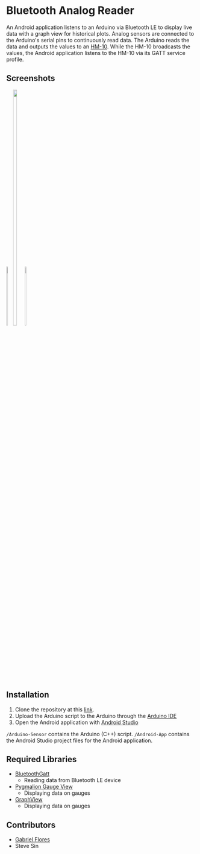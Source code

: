 # Bluetooth Analog Reader

An Android application listens to an Arduino via Bluetooth LE to display live data with a graph view for historical plots. Analog sensors are connected to the Arduino's serial pins to continuously read data. The Arduino reads the data and outputs the values to an [HM-10](http://fab.cba.mit.edu/classes/863.15/doc/tutorials/programming/bluetooth.html). While the HM-10 broadcasts the values, the Android application listens to the HM-10 via its GATT service profile.


## Screenshots

<div style="display: inline-block">
    <img src="https://github.com/rgabeflores/Bluetooth-Analog-Reader/blob/master/screenshots/live-page.jpg?raw=true" width="20%">
    <img src="https://github.com/rgabeflores/Bluetooth-Analog-Reader/blob/master/screenshots/graph-page.jpg?raw=true" width="40%">
    <img src="https://github.com/rgabeflores/Bluetooth-Analog-Reader/blob/master/screenshots/gauge-page.jpg?raw=true" width="20%">
</div>

## Installation

1. Clone the repository at this [link](https://github.com/rgabeflores/Bluetooth-Analog-Reader.git).
2. Upload the Arduino script to the Arduino through the [Arduino IDE](https://www.arduino.cc/en/main/software)
3. Open the Android application with [Android Studio](https://developer.android.com/studio/)

`/Arduino-Sensor` contains the Arduino (C++) script.
`/Android-App` contains the Android Studio project files for the Android application.

## Required Libraries

* [BluetoothGatt](https://github.com/googlesamples/android-BluetoothLeGatt)
    * Reading data from Bluetooth LE device
* [Pygmalion Gauge View](https://github.com/Pygmalion69/Gauge)
    * Displaying data on gauges
* [GraphView](https://github.com/jjoe64/GraphView)
    * Displaying data on gauges

## Contributors

* [Gabriel Flores](https://github.com/rgabeflores)
* Steve Sin
